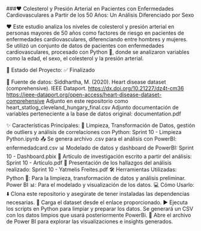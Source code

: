 ###:heart: Colesterol y Presión Arterial en Pacientes con Enfermedades Cardiovasculares a Partir de los 50 Años: Un Análisis Diferenciado por Sexo 

:heart: Este estudio analiza los niveles de colesterol y presión arterial en personas mayores de 50 años como factores de riesgo en pacientes de enfermedades cardiovasculares, diferenciando entre hombres y mujeres. Se utilizó un conjunto de datos de pacientes con enfermedades cardiovasculares, procesado con Python :snake:, donde se analizaron variables como la edad, el sexo, el colesterol y la presión arterial.

:rocket: Estado del Proyecto:
✅ Finalizado

:open_file_folder: Fuente de datos:
Siddhartha, M. (2020). Heart disease dataset (comprehensive). IEEE Dataport. https://dx.doi.org/10.21227/dz4t-cm36
https://ieee-dataport.org/open-access/heart-disease-dataset-comprehensive
Adjunto en este repositorio como heart_statlog_cleveland_hungary_final.csv
Adjunto documentación de variables perteneciente a la base de datos original: documentation.pdf

:sparkles: Características Principales:
:broom: Limpieza, Transformación de Datos, gestión de outliers y análisis de correlaciones con Python: Sprint 10 - Limpieza Python.ipynb
:outbox_tray: Se genera archivo .csv para el análisis con PowerBI: enfermedadcard.csv
:bar_chart: Modelado de datos y dashboard de PowerBI: Sprint 10 - Dashboard.pbix
:page_facing_up: Artículo de investigación escrito a partir del análisis: Sprint 10 - Artículo.pdf
:speech_balloon: Presentación de los hallazgos del análisis realizado: Sprint 10 - Yatmelis Freites.pdf
:hammer_and_wrench: Herramientas Utilizadas:
Python :snake:: Para la limpieza, transformación de datos y análisis preliminar.
Power BI :bar_chart:: Para el modelado y visualización de los datos.
:computer: Cómo Usarlo:
:arrow_down: Clona este repositorio y asegúrate de tener instaladas las dependencias necesarias.
:link: Carga el dataset desde el enlace proporcionado.
:arrow_forward: Ejecuta los scripts en Python para limpiar y preparar los datos. Se generará un CSV con los datos limpios que usará posteriormente PowerBi.
:file_folder: Abre el archivo de Power BI para explorar las visualizaciones e insights generados.
